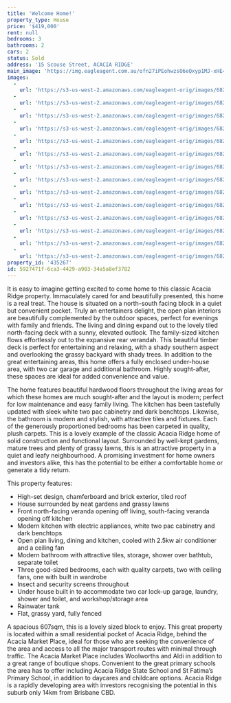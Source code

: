 ```yaml
---
title: 'Welcome Home!'
property_type: House
price: '$419,000'
rent: null
bedrooms: 3
bathrooms: 2
cars: 2
status: Sold
address: '15 Scouse Street, ACACIA RIDGE'
main_image: 'https://img.eagleagent.com.au/ofn27iPEohwzsO6eQxyp1MJ-xHE=/1280x854/smart/https://s3-us-west-2.amazonaws.com/eagleagent-orig/images/6822460/130899774-image-M.jpg'
images:
  -
    url: 'https://s3-us-west-2.amazonaws.com/eagleagent-orig/images/6822473/130899774-image-N.jpg'
  -
    url: 'https://s3-us-west-2.amazonaws.com/eagleagent-orig/images/6822472/130899774-image-L.jpg'
  -
    url: 'https://s3-us-west-2.amazonaws.com/eagleagent-orig/images/6822471/130899774-image-K.jpg'
  -
    url: 'https://s3-us-west-2.amazonaws.com/eagleagent-orig/images/6822470/130899774-image-J.jpg'
  -
    url: 'https://s3-us-west-2.amazonaws.com/eagleagent-orig/images/6822469/130899774-image-I.jpg'
  -
    url: 'https://s3-us-west-2.amazonaws.com/eagleagent-orig/images/6822468/130899774-image-H.jpg'
  -
    url: 'https://s3-us-west-2.amazonaws.com/eagleagent-orig/images/6822467/130899774-image-G.jpg'
  -
    url: 'https://s3-us-west-2.amazonaws.com/eagleagent-orig/images/6822466/130899774-image-F.jpg'
  -
    url: 'https://s3-us-west-2.amazonaws.com/eagleagent-orig/images/6822465/130899774-image-E.jpg'
  -
    url: 'https://s3-us-west-2.amazonaws.com/eagleagent-orig/images/6822464/130899774-image-D.jpg'
  -
    url: 'https://s3-us-west-2.amazonaws.com/eagleagent-orig/images/6822463/130899774-image-C.jpg'
  -
    url: 'https://s3-us-west-2.amazonaws.com/eagleagent-orig/images/6822462/130899774-image-B.jpg'
  -
    url: 'https://s3-us-west-2.amazonaws.com/eagleagent-orig/images/6822461/130899774-image-A.jpg'
  -
    url: 'https://s3-us-west-2.amazonaws.com/eagleagent-orig/images/6822460/130899774-image-M.jpg'
property_id: '435267'
id: 5927471f-6ca3-4429-a903-34a5a8ef3782
---
```

It is easy to imagine getting excited to come home to this classic Acacia Ridge property. Immaculately cared for and beautifully presented, this home is a real treat. The house is situated on a north-south facing block in a quiet but convenient pocket. Truly an entertainers delight, the open plan interiors are beautifully complemented by the outdoor spaces, perfect for evenings with family and friends. The living and dining expand out to the lovely tiled north-facing deck with a sunny, elevated outlook. The family-sized kitchen flows effortlessly out to the expansive rear verandah. This beautiful timber deck is perfect for entertaining and relaxing, with a shady southern aspect and overlooking the grassy backyard with shady trees. In addition to the great entertaining areas, this home offers a fully enclosed under-house area, with two car garage and additional bathroom. Highly sought-after, these spaces are ideal for added convenience and value.

The home features beautiful hardwood floors throughout the living areas for which these homes are much sought-after and the layout is modern; perfect for low maintenance and easy family living. The kitchen has been tastefully updated with sleek white two pac cabinetry and dark benchtops. Likewise, the bathroom is modern and stylish, with attractive tiles and fixtures. Each of the generously proportioned bedrooms has been carpeted in quality, plush carpets. This is a lovely example of the classic Acacia Ridge home of solid construction and functional layout. Surrounded by well-kept gardens, mature trees and plenty of grassy lawns, this is an attractive property in a quiet and leafy neighbourhood. A promising investment for home owners and investors alike, this has the potential to be either a comfortable home or generate a tidy return.

This property features:

*  High-set design, chamferboard and brick exterior, tiled roof
*  House surrounded by neat gardens and grassy lawns
*  Front north-facing veranda opening off living, south-facing veranda opening off kitchen
*  Modern kitchen with electric appliances, white two pac cabinetry and dark benchtops
*  Open plan living, dining and kitchen, cooled with 2.5kw air conditioner and a ceiling fan
*  Modern bathroom with attractive tiles, storage, shower over bathtub, separate toilet
*  Three good-sized bedrooms, each with quality carpets, two with ceiling fans, one with built in wardrobe
*  Insect and security screens throughout
*  Under house built in to accommodate two car lock-up garage, laundry, shower and toilet, and workshop/storage area
*  Rainwater tank
*  Flat, grassy yard, fully fenced

A spacious 607sqm, this is a lovely sized block to enjoy. This great property is located within a small residential pocket of Acacia Ridge, behind the Acacia Market Place, ideal for those who are seeking the convenience of the area and access to all the major transport routes with minimal through traffic. The Acacia Market Place includes Woolworths and Aldi in addition to a great range of boutique shops. Convenient to the great primary schools the area has to offer including Acacia Ridge State School and St Fatima’s Primary School, in addition to daycares and childcare options. Acacia Ridge is a rapidly developing area with investors recognising the potential in this suburb only 14km from Brisbane CBD.